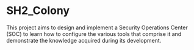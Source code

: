 # SH2_Colony
This project aims to design and implement a Security Operations Center (SOC) to learn how to configure the various tools that comprise it and demonstrate the knowledge acquired during its development.
